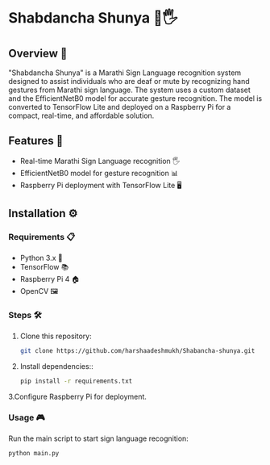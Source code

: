 # Shabdancha Shunya 🤖🖐️

## Overview 🌟
"Shabdancha Shunya" is a Marathi Sign Language recognition system designed to assist individuals who are deaf or mute by recognizing hand gestures from Marathi sign language. The system uses a custom dataset and the EfficientNetB0 model for accurate gesture recognition. The model is converted to TensorFlow Lite and deployed on a Raspberry Pi for a compact, real-time, and affordable solution. 

## Features 🎯
- Real-time Marathi Sign Language recognition 🖐️
- EfficientNetB0 model for gesture recognition 📊
- Raspberry Pi deployment with TensorFlow Lite 🖥️

## Installation ⚙️

### Requirements 📋
- Python 3.x 🐍
- TensorFlow 📚
- Raspberry Pi 4 🏠
- OpenCV 🖼️

### Steps 🛠️
1. Clone this repository:
   ```bash
   git clone https://github.com/harshaadeshmukh/Shabancha-shunya.git

2. Install dependencies::
   ```bash
   pip install -r requirements.txt


3.Configure Raspberry Pi for deployment.



### Usage 🎮
Run the main script to start sign language recognition:
   ```bash
   python main.py






